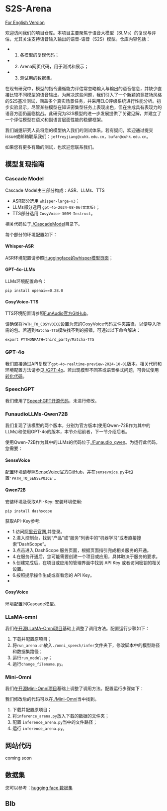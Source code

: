 ﻿# S2S-Arena
[For English Version](./README.md)

欢迎访问我们的项目仓库。本项目主要聚焦于语音大模型（SLMs）的复现与评估，尤其关注支持语音输入输出的语音-语音（S2S）模型。仓库内容包括：
* 1) 各模型的复现代码；
* 2) Arena网页代码，用于测试和展示；
* 3) 测试用的数据集。

在现有研究中，模型的指令遵循能力评估常忽略输入与输出的语音信息，并缺少直接比较不同模型的语音输出。为解决这些问题，我们引入了一个新颖的竞技场风格的S2S基准测试，涵盖多个真实场景任务，并采用ELO评级系统进行性能分析。初步实验显示，尽管某些模型在知识密集型任务上表现出色，但在生成具有表现力的语音方面仍面临挑战。此研究为S2S模型的进一步发展提供了关键见解，并建立了一个评估模型在语义和副语言层面性能的稳健框架。

我们诚邀研究人员将您的模型纳入我们的测试体系。若有疑问，欢迎通过提交issue或邮箱联系我们：`jeffreyjiang@cuhk.edu.cn`，`bufan@cuhk.edu.cn`。

如果您有更多有趣的测试，也欢迎您联系我们。

## 模型复现指南
### Cascade Model
Cascade Model由三部分构成：ASR、LLMs、TTS
* ASR部分选用 `whisper-large-v3`；
* LLMs部分选用 `gpt-4o-2024-08-06(文本版)`；
* TTS部分选用 `CosyVoice-300M-Instruct`。

相关代码位于[./CascadeModel](./CascadeModel)目录下。

每个部分的环境配置如下：
#### Whisper-ASR
ASR环境配置请参照[Huggingface的whisper模型页面](https://huggingface.co/openai/whisper-large-v3)；
#### GPT-4o-LLMs
LLMs环境配置命令：
```shell
pip install openai==0.28.0
```
#### CosyVoice-TTS
TTS环境配置请参照[FunAudio官方GitHub](https://github.com/FunAudioLLM/CosyVoice)。

请确保将`PATH_TO_COSYVOICE`设置为您的CosyVoice代码文件夹路径，以便导入所需的包。若遇到`Matcha-TTS`模块找不到的报错，可通过以下命令解决：
```shell
export PYTHONPATH=third_party/Matcha-TTS
```

### GPT-4o
我们直接通过API复现了`gpt-4o-realtime-preview-2024-10-01`版本。相关代码和环境配置方法请参见[./GPT-4o](./GPT-4o)。若出现模型不回答或语音格式问题，可尝试使用[转化代码](./GPT-4o/input/convert.py)。

### SpeechGPT
我们使用了[SpeechGPT开源代码](https://github.com/0nutation/SpeechGPT/tree/main/speechgpt)，未进行修改。

### FunaudioLLMs-Qwen72B
我们复现了该模型的两个版本，分别为官方版本(使用Qwen-72B作为其中的LLMs)和使用GPT-4o的版本，本节介绍前者，下一节介绍后者。

使用Qwen-72B作为其中的LLMs的代码位于[./Funaudio_qwen](./Funaudio_qwen)。为运行此代码，您需要：

#### SenseVoice
配置环境请参照[SenseVoice官方GitHub](https://github.com/FunAudioLLM/SenseVoice)，并在`sensevoice.py`中设置`'PATH_TO_SENSEVOICE'`。
#### Qwen72B
安装环境及获取API-Key:
安装环境使用:
```shell
pip install dashscope
```
获取API-Key参考:
* 1.访问[阿里云官网](https://www.aliyun.com/),并登录。
* 2.进入控制台，找到“产品”或“服务”列表中的“机器学习”或者直接搜索“DashScope”。
* 3.点击进入 DashScope 服务页面，根据页面指引完成相关服务的开通。
* 4.在服务开通后，您可能需要创建一个项目或应用，具体取决于服务的要求。
* 5.创建完成后，在项目或应用的管理界面中找到 API Key 或者访问密钥的相关设置。
* 6.按照提示操作生成或查看您的 API Key。
* 
#### CosyVoice
环境配置同Cascade模型。

### LLaMA-omni
我们在[开源LLaMA-Omni项目](https://github.com/ictnlp/LLaMA-Omni)基础上调整了调用方法。配置运行步骤如下：

1. 下载并配置原项目；
2. 将`run_arena.sh`放入`./omni_speech/infer`文件夹下，修改脚本中的模型路径和数据集路径；
3. 运行`run_model.py`；
4. 运行`change_filename.py`。

### Mini-Omni
我们在[开源Mini-Omni项目](https://github.com/gpt-omni/mini-omni)基础上调整了调用方法。配置运行步骤如下：

我们修改后的代码可以在[./Mini-Omni](Mini-Omni)当中找到。
1. 下载并配置原项目；
2. 将`inference_arena.py`放入下载的数据的文件夹；
3. 配置 `inference_arena.py`当中的文件路径；
4. 运行 `inference_arena.py`。


## 网站代码

coming soon

## 数据集

您可以参考：[hugging face 数据集](https://huggingface.co/datasets/FreedomIntelligence/S2S-Arena)

## BIb

```

```
